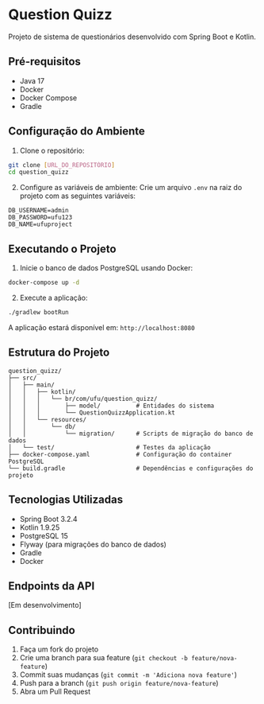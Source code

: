 # Question Quizz

Projeto de sistema de questionários desenvolvido com Spring Boot e Kotlin.

## Pré-requisitos

- Java 17
- Docker
- Docker Compose
- Gradle

## Configuração do Ambiente

1. Clone o repositório:
```bash
git clone [URL_DO_REPOSITÓRIO]
cd question_quizz
```

2. Configure as variáveis de ambiente:
Crie um arquivo `.env` na raiz do projeto com as seguintes variáveis:
```
DB_USERNAME=admin
DB_PASSWORD=ufu123
DB_NAME=ufuproject
```

## Executando o Projeto

1. Inicie o banco de dados PostgreSQL usando Docker:
```bash
docker-compose up -d
```

2. Execute a aplicação:
```bash
./gradlew bootRun
```

A aplicação estará disponível em: `http://localhost:8080`

## Estrutura do Projeto

```
question_quizz/
├── src/
│   ├── main/
│   │   ├── kotlin/
│   │   │   └── br/com/ufu/question_quizz/
│   │   │       ├── model/          # Entidades do sistema
│   │   │       └── QuestionQuizzApplication.kt
│   │   └── resources/
│   │       └── db/
│   │           └── migration/      # Scripts de migração do banco de dados
│   └── test/                       # Testes da aplicação
├── docker-compose.yaml             # Configuração do container PostgreSQL
└── build.gradle                    # Dependências e configurações do projeto
```

## Tecnologias Utilizadas

- Spring Boot 3.2.4
- Kotlin 1.9.25
- PostgreSQL 15
- Flyway (para migrações do banco de dados)
- Gradle
- Docker

## Endpoints da API

[Em desenvolvimento]

## Contribuindo

1. Faça um fork do projeto
2. Crie uma branch para sua feature (`git checkout -b feature/nova-feature`)
3. Commit suas mudanças (`git commit -m 'Adiciona nova feature'`)
4. Push para a branch (`git push origin feature/nova-feature`)
5. Abra um Pull Request